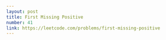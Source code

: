 ```yaml
---
layout: post
title: First Missing Positive
number: 41
link: https://leetcode.com/problems/first-missing-positive
---
```

